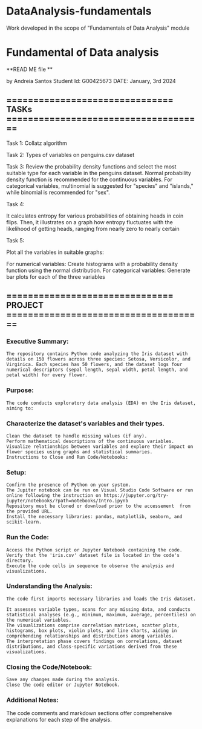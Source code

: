 # DataAnalysis-fundamentals
Work developed in the scope of "Fundamentals of Data Analysis" module
# Fundamental of Data analysis 
**READ ME file **

by Andreia Santos
Student Id: G00425673
DATE: January, 3rd 2024



## =============================== TASKs =====================================

Task 1:
Collatz algorithm

Task 2:
Types of variables on  penguins.csv dataset


Task 3:
Review the probability density functions and select the most suitable type for each variable in the penguins dataset. Normal probability density function is recommended for the continuous variables. For categorical variables, multinomial is suggested for "species" and "islands," while binomial is recommended for "sex". 

Task 4:

It calculates entropy for various probabilities of obtaining heads in coin flips. Then, it illustrates on a graph how entropy fluctuates with the likelihood of getting heads, ranging from nearly zero to nearly certain


Task 5:

Plot all the variables in suitable graphs:

For numerical variables: Create histograms with a probability density function using the normal distribution.
For categorical variables: Generate bar plots for each of the three variables


## =============================== PROJECT =====================================

### Executive Summary:
    The repository contains Python code analyzing the Iris dataset with details on 150 flowers across three species: Setosa, Versicolor, and Virginica. Each species has 50 flowers, and the dataset logs four numerical descriptors (sepal length, sepal width, petal length, and petal width) for every flower.


### Purpose:
    The code conducts exploratory data analysis (EDA) on the Iris dataset, aiming to:


### Characterize the dataset's variables and their types.
    Clean the dataset to handle missing values (if any).
    Perform mathematical descriptions of the continuous variables.
    Visualize relationships between variables and explore their impact on flower species using graphs and statistical summaries.
    Instructions to Close and Run Code/Notebooks:


### Setup:
    Confirm the presence of Python on your system. 
    The Jupiter notebook can be run on Visual Studio Code Software or run online following the instruction on https://jupyter.org/try-jupyter/notebooks/?path=notebooks/Intro.ipynb
    Repository must be cloned or download prior to the accessement  from the provided URL.
    Install the necessary libraries: pandas, matplotlib, seaborn, and scikit-learn.


### Run the Code:

    Access the Python script or Jupyter Notebook containing the code.
    Verify that the 'iris.csv' dataset file is located in the code's directory.
    Execute the code cells in sequence to observe the analysis and visualizations.


### Understanding the Analysis:

    The code first imports necessary libraries and loads the Iris dataset.

    It assesses variable types, scans for any missing data, and conducts statistical analyses (e.g., minimum, maximum, average, percentiles) on the numerical variables.
    The visualizations comprise correlation matrices, scatter plots, histograms, box plots, violin plots, and line charts, aiding in comprehending relationships and distributions among variables.
    The interpretation phase covers findings on correlations, dataset distributions, and class-specific variations derived from these visualizations.


### Closing the Code/Notebook:

    Save any changes made during the analysis.
    Close the code editor or Jupyter Notebook.


### Additional Notes:

  The code comments and markdown sections offer comprehensive explanations for each step of the analysis.
